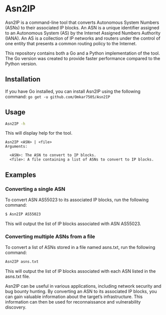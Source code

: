 # Asn2IP
Asn2IP is a command-line tool that converts Autonomous System Numbers (ASNs) to their associated IP blocks. An ASN is a unique identifier assigned to an Autonomous System (AS) by the Internet Assigned Numbers Authority (IANA). An AS is a collection of IP networks and routers under the control of one entity that presents a common routing policy to the Internet.

This repository contains both a Go and a Python implementation of the tool. The Go version was created to provide faster performance compared to the Python version.

## Installation
If you have Go installed, you can install Asn2IP using the following command:
`go get -u github.com/Omkar7505/Asn2IP`

## Usage
```sh
Asn2IP -h
```

This will display help for the tool.
```
Asn2IP <ASN> | <file>
Arguments:

  <ASN>: The ASN to convert to IP blocks.
  <file>: A file containing a list of ASNs to convert to IP blocks.
```

## Examples
### Converting a single ASN
To convert ASN AS55023 to its associated IP blocks, run the following command:
```sh
$ Asn2IP AS55023
```
This will output the list of IP blocks associated with ASN AS55023.

### Converting multiple ASNs from a file
To convert a list of ASNs stored in a file named asns.txt, run the following command:
```sh
Asn2IP asns.txt
```
This will output the list of IP blocks associated with each ASN listed in the asns.txt file.

Asn2IP can be useful in various applications, including network security and bug bounty hunting. By converting an ASN to its associated IP blocks, you can gain valuable information about the target’s infrastructure. This information can then be used for reconnaissance and vulnerability discovery.
